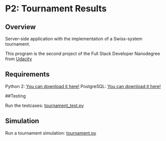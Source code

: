 # P2: Tournament Results

## Overview

Server-side application with the implementation of a Swiss-system tournament.

This program is the second project of the Full Stack Developer Nanodegree from [Udacity](https://www.udacity.com/)


## Requirements

Python 2: [You can download it here!](https://www.python.org/downloads/)
PostgreSQL: [You can download it here!](http://www.postgresql.org/download/)


##Testing

Run the testcases: [tournament_test.py](tournament_test.py)


## Simulation 

Run a tournament simulation: [tournament.py](tournament.py)
